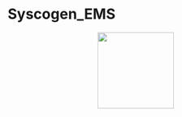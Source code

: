 # Syscogen_EMS

<p align="center"><a href="https://www.java.com/en/" target="_blank"><img src="https://go.java/oce/assets/images/CONT9BB45F30C47F489B91D36198A6449A06/native/jc06-java-logo.png" width="150"></a></p>
